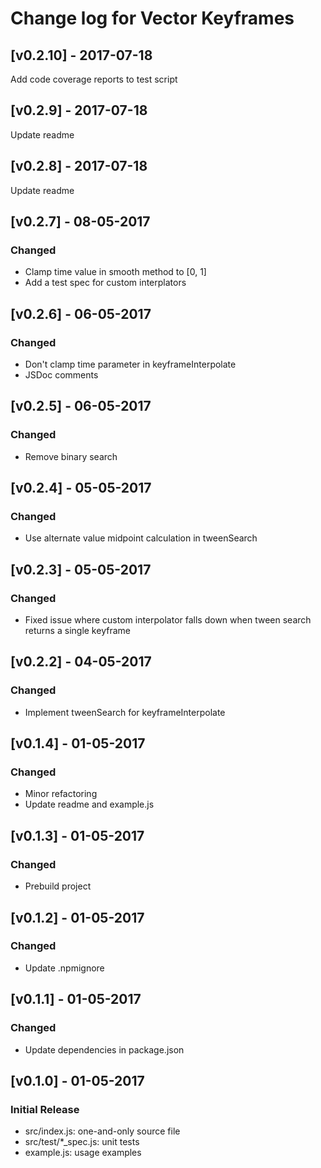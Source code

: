 # Change log for Vector Keyframes

## [v0.2.10] - 2017-07-18
Add code coverage reports to test script

## [v0.2.9] - 2017-07-18
Update readme

## [v0.2.8] - 2017-07-18
Update readme

## [v0.2.7] - 08-05-2017
### Changed
- Clamp time value in smooth method to [0, 1]
- Add a test spec for custom interplators

## [v0.2.6] - 06-05-2017
### Changed
- Don't clamp time parameter in keyframeInterpolate
- JSDoc comments

## [v0.2.5] - 06-05-2017
### Changed
- Remove binary search

## [v0.2.4] - 05-05-2017
### Changed
- Use alternate value midpoint calculation in tweenSearch

## [v0.2.3] - 05-05-2017
### Changed
- Fixed issue where custom interpolator falls down when tween search
  returns a single keyframe

## [v0.2.2] - 04-05-2017
### Changed
- Implement tweenSearch for keyframeInterpolate

## [v0.1.4] - 01-05-2017
### Changed
- Minor refactoring
- Update readme and example.js

## [v0.1.3] - 01-05-2017
### Changed
- Prebuild project

## [v0.1.2] - 01-05-2017
### Changed
- Update .npmignore

## [v0.1.1] - 01-05-2017
### Changed
- Update dependencies in package.json

## [v0.1.0] - 01-05-2017
### Initial Release
- src/index.js: one-and-only source file
- src/test/*_spec.js: unit tests
- example.js: usage examples
